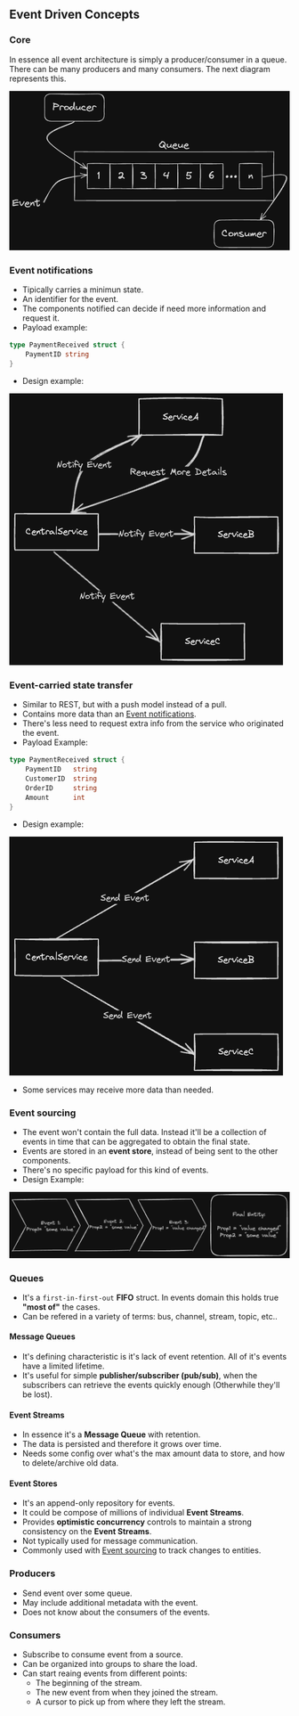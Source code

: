 ## Event Driven Concepts

### Core

In essence all event architecture is simply a producer/consumer in a queue. There can be many producers and many consumers. The next diagram represents this.

![image](./assets/proucer_consumer.png)

### Event notifications

-   Tipically carries a minimun state.
-   An identifier for the event.
-   The components notified can decide if need more information and request it.
-   Payload example:

```go
type PaymentReceived struct {
    PaymentID string
}
```

-   Design example:

![image](./assets/event_notification.png)


### Event-carried state transfer

-   Similar to REST, but with a push model instead of a pull.
-   Contains more data than an [Event notifications](#event-notifications).
-   There's less need to request extra info from the service who originated the event.
-   Payload Example:

```go
type PaymentReceived struct {
    PaymentID   string
    CustomerID  string
    OrderID     string
    Amount      int
}
```

-   Design example:

![image](./assets/event_carried_state_transfer.png)

-   Some services may receive more data than needed.


### Event sourcing

-   The event won't contain the full data. Instead it'll be a collection of events in time that can be aggregated to obtain the final state.
-   Events are stored in an **event store**, instead of being sent to the other components.
-   There's no specific payload for this kind of events.
-   Design Example:

![image](./assets/event_sourcing.png)


### Queues

-   It's a `first-in-first-out` **FIFO** struct. In events domain this holds true __"most of"__ the cases.
-   Can be refered in a variety of terms: bus, channel, stream, topic, etc..

#### Message Queues

-   It's defining characteristic is it's lack of event retention. All of it's events have a limited lifetime.
-   It's useful for simple **publisher/subscriber (pub/sub)**, when the subscribers can retrieve the events quickly enough (Otherwhile they'll be lost).

#### Event Streams

-   In essence it's a **Message Queue** with retention.
-   The data is persisted and therefore it grows over time.
-   Needs some config over what's the max amount data to store, and how to delete/archive old data.

#### Event Stores

-   It's an append-only repository for events.
-   It could be compose of millions of individual **Event Streams**.
-   Provides **optimistic concurrency** controls to maintain a strong consistency on the **Event Streams**.
-   Not typically used for message communication.
-   Commonly used with [Event sourcing](#event-sourcing) to track changes to entities.


### Producers

-   Send event over some queue.
-   May include additional metadata with the event.
-   Does not know about the consumers of the events.

### Consumers

-   Subscribe to consume event from a source.
-   Can be organized into groups to share the load.
-   Can start reaing events from different points:
    -   The beginning of the stream.
    -   The new event from when they joined the stream.
    -   A cursor to pick up from where they left the stream.
